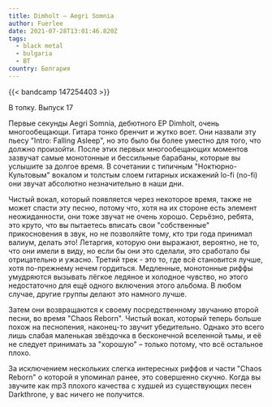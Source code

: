 ```yaml
---
title: Dimholt — Aegri Somnia
author: Fuerlee
date: 2021-07-28T13:01:46.820Z
tags:
  - black metal
  - bulgaria
  - ВТ
country: Болгария
---
```

{{< bandcamp 147254403 >}}

В топку. Выпуск 17



Первые секунды Aegri Somnia, дебютного EP Dimholt, очень многообещающи. Гитара тонко бренчит и жутко воет. Они назвали эту пьесу "Intro: Falling Asleep", но это было бы более уместно для того, что должно произойти. После этих первых многообещающих моментов зазвучат самые монотонные и бессильные барабаны, которые вы услышите за долгое время. В сочетании с типичным "Ноктюрно-Культовым" вокалом и толстым слоем гитарных искажений lo-fi (no-fi) они звучат абсолютно незначительно в наши дни.



Чистый вокал, который появляется через некоторое время, также не может спасти эту песню, потому что, хотя на их стороне есть элемент неожиданности, они тоже звучат не очень хорошо. Серьёзно, ребята, это круто, что вы пытаетесь вписать свои "собственные" прикосновения в звук, но не позволяйте тому, кто три года принимал валиум, делать это! Летаргия, которую они выражают, вероятно, не то, что они имели в виду, но если бы они это сделали, это сработало бы отрицательно и ужасно. Третий трек - это то, где всё становится лучше, хотя по-прежнему нечем гордиться. Медленные, монотонные риффы умудряются вызывать лёгкое ледяное и холодное чувство, но этого недостаточно для ещё одного включения этого альбома. В любом случае, другие группы делают это намного лучше.



Затем они возвращаются к своему посредственному звучанию второй песни, во время "Chaos Reborn". Чистый вокал, который теперь больше похож на песнопения, наконец-то звучит убедительно. Однако это всего лишь слабая маленькая звёздочка в бесконечной вселенной тьмы, и её не следует принимать за "хорошую" – только потому, что всё остальное плохо.



За исключением нескольких слегка интересных риффов и части "Chaos Reborn" о которой я упоминал ранее, это совершенно скучно. Когда вы звучите как mp3 плохого качества с худшей из существующих песен Darkthrone, у вас ничего не получится.